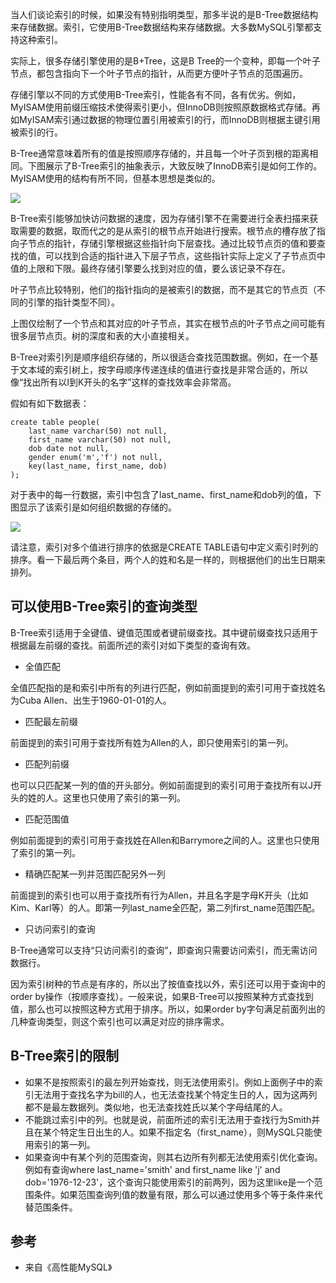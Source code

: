 当人们谈论索引的时候，如果没有特别指明类型，那多半说的是B-Tree数据结构来存储数据。索引，它使用B-Tree数据结构来存储数据。大多数MySQL引擎都支持这种索引。

实际上，很多存储引擎使用的是B+Tree，这是B Tree的一个变种，即每一个叶子节点，都包含指向下一个叶子节点的指针，从而更方便叶子节点的范围遍历。

存储引擎以不同的方式使用B-Tree索引，性能各有不同，各有优劣。例如，MyISAM使用前缀压缩技术使得索引更小，但InnoDB则按照原数据格式存储。再如MyISAM索引通过数据的物理位置引用被索引的行，而InnoDB则根据主键引用被索引的行。

B-Tree通常意味着所有的值是按照顺序存储的，并且每一个叶子页到根的距离相同。下图展示了B-Tree索引的抽象表示，大致反映了InnoDB索引是如何工作的。MyISAM使用的结构有所不同，但基本思想是类似的。

![](http://mdimg.fabuler.cn/1707/p101.png)

B-Tree索引能够加快访问数据的速度，因为存储引擎不在需要进行全表扫描来获取需要的数据，取而代之的是从索引的根节点开始进行搜索。根节点的槽存放了指向子节点的指针，存储引擎根据这些指针向下层查找。通过比较节点页的值和要查找的值，可以找到合适的指针进入下层子节点，这些指针实际上定义了子节点页中值的上限和下限。最终存储引擎要么找到对应的值，要么该记录不存在。

叶子节点比较特别，他们的指针指向的是被索引的数据，而不是其它的节点页（不同的引擎的指针类型不同）。

上图仅绘制了一个节点和其对应的叶子节点，其实在根节点的叶子节点之间可能有很多层节点页。树的深度和表的大小直接相关。

B-Tree对索引列是顺序组织存储的，所以很适合查找范围数据。例如，在一个基于文本域的索引树上，按字母顺序传递连续的值进行查找是非常合适的，所以像“找出所有以I到K开头的名字”这样的查找效率会非常高。

假如有如下数据表：

```
create table people(
    last_name varchar(50) not null,
    first_name varchar(50) not null,
    dob date not null,
    gender enum('m','f') not null,
    key(last_name, first_name, dob)
);
```

对于表中的每一行数据，索引中包含了last_name、first_name和dob列的值，下图显示了该索引是如何组织数据的存储的。

![](http://mdimg.fabuler.cn/1707/p102.png)

请注意，索引对多个值进行排序的依据是CREATE TABLE语句中定义索引时列的排序。看一下最后两个条目，两个人的姓和名是一样的，则根据他们的出生日期来排列。

## 可以使用B-Tree索引的查询类型

B-Tree索引适用于全键值、键值范围或者键前缀查找。其中键前缀查找只适用于根据最左前缀的查找。前面所述的索引对如下类型的查询有效。

- 全值匹配

全值匹配指的是和索引中所有的列进行匹配，例如前面提到的索引可用于查找姓名为Cuba Allen、出生于1960-01-01的人。

- 匹配最左前缀

前面提到的索引可用于查找所有姓为Allen的人，即只使用索引的第一列。

- 匹配列前缀

也可以只匹配某一列的值的开头部分。例如前面提到的索引可用于查找所有以J开头的姓的人。这里也只使用了索引的第一列。

- 匹配范围值

例如前面提到的索引可用于查找姓在Allen和Barrymore之间的人。这里也只使用了索引的第一列。

- 精确匹配某一列并范围匹配另外一列

前面提到的索引也可以用于查找所有行为Allen，并且名字是字母K开头（比如Kim、Karl等）的人。即第一列last_name全匹配，第二列first_name范围匹配。

- 只访问索引的查询

B-Tree通常可以支持“只访问索引的查询”，即查询只需要访问索引，而无需访问数据行。

因为索引树种的节点是有序的，所以出了按值查找以外，索引还可以用于查询中的order by操作（按顺序查找）。一般来说，如果B-Tree可以按照某种方式查找到值，那么也可以按照这种方式用于排序。所以，如果order by字句满足前面列出的几种查询类型，则这个索引也可以满足对应的排序需求。

## B-Tree索引的限制

- 如果不是按照索引的最左列开始查找，则无法使用索引。例如上面例子中的索引无法用于查找名字为bill的人，也无法查找某个特定生日的人，因为这两列都不是最左数据列。类似地，也无法查找姓氏以某个字母结尾的人。
- 不能跳过索引中的列。也就是说，前面所述的索引无法用于查找行为Smith并且在某个特定生日出生的人。如果不指定名（first_name），则MySQL只能使用索引的第一列。
- 如果查询中有某个列的范围查询，则其右边所有列都无法使用索引优化查询。例如有查询where last_name='smith' and first_name like 'j' and dob='1976-12-23'，这个查询只能使用索引的前两列，因为这里like是一个范围条件。如果范围查询列值的数量有限，那么可以通过使用多个等于条件来代替范围条件。


## 参考

- 来自《高性能MySQL》